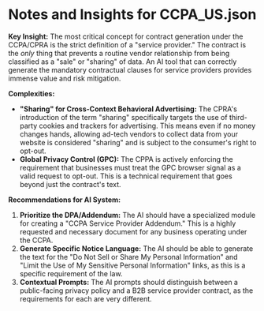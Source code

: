 # Notes and Insights for CCPA_US.json

**Key Insight:**
The most critical concept for contract generation under the CCPA/CPRA is the strict definition of a "service provider." The contract is the *only* thing that prevents a routine vendor relationship from being classified as a "sale" or "sharing" of data. An AI tool that can correctly generate the mandatory contractual clauses for service providers provides immense value and risk mitigation.

**Complexities:**
* **"Sharing" for Cross-Context Behavioral Advertising:** The CPRA's introduction of the term "sharing" specifically targets the use of third-party cookies and trackers for advertising. This means even if no money changes hands, allowing ad-tech vendors to collect data from your website is considered "sharing" and is subject to the consumer's right to opt-out.
* **Global Privacy Control (GPC):** The CPPA is actively enforcing the requirement that businesses must treat the GPC browser signal as a valid request to opt-out. This is a technical requirement that goes beyond just the contract's text.

**Recommendations for AI System:**
1.  **Prioritize the DPA/Addendum:** The AI should have a specialized module for creating a "CCPA Service Provider Addendum." This is a highly requested and necessary document for any business operating under the CCPA.
2.  **Generate Specific Notice Language:** The AI should be able to generate the text for the "Do Not Sell or Share My Personal Information" and "Limit the Use of My Sensitive Personal Information" links, as this is a specific requirement of the law.
3.  **Contextual Prompts:** The AI prompts should distinguish between a public-facing privacy policy and a B2B service provider contract, as the requirements for each are very different.